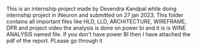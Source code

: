 This is an internship project made by Devendra Kandpal while doing internship project in iNeuron and submitted on 27 jan 2023. This folder contains all important files like HLD, LLD, ARCHITECTURE, WIREFRAME, DPR and project video
the analysis is done on power bi and it is is WINE ANALYSIS named file. If you don't have power BI then I have attached the pdf of the report. PLease go through it 
